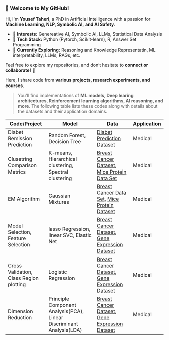 ### **👋 Welcome to My GitHub!**  

Hi, I'm **Yousef Taheri**, a PhD in Artificial Intelligence with a passion for **Machine Learning, NLP, Symbolic AI, and AI Safety**.  

- 🔹 **Interests:** Genereative AI, Symbolic AI, LLMs, Statistical Data Analysis
- 🔹 **Tech Stack:** Python (Pytorch, Scikit-learn), R, Answer Set Programming
- 🔹 **Currently Exploring:** Reasoning and Knowledge Representatin, ML interpretability, LLMs, RAGs, etc.  

Feel free to explore my repositories, and don’t hesitate to **connect or collaborate!** 🚀  

Here, I share code from **various projects, research experiments, and courses**. 
> You'll find implementations of **ML models, Deep learing architectures, Reinforcement learning algorithms, AI reasoning, and more**.  The following table lists these codes along with details about the datasets and their application domains.


| Code/Project| Model       |Data         |Application  |
| ----------- | ----------- | ----------- | ----------- |
| Diabet Remission Prediction      | Random Forest, Decision Tree |[Diabet Prediction Dataset]( https://www.kaggle.com/datasets/iammustafatz/diabetes-prediction-dataset)| Medical |
| Clusetring Comparison Metrics | K-means, Hierarchical clustering, Spectral clustering |  [Breast Cancer Dataset](https://archive.ics.uci.edu/ml/datasets/Breast+Cancer+Wisconsin+(Diagnostic)), [Mice Protein Data Set](https://archive.ics.uci.edu/ml/datasets/Mice+Protein+Expression)| Medical  |
EM Algorithm | Gaussian Mixtures | [Breast Cancer Data Set](https://archive.ics.uci.edu/ml/datasets/Breast+Cancer+Wisconsin+(Diagnostic)), [Mice Protein Dataset](https://archive.ics.uci.edu/ml/datasets/Mice+Protein+Expression)| Medical  |
Model Selection, Feature Selection | lasso Regression, linear SVC, Elastic Net | [Breast Cancer Dataset](https://archive.ics.uci.edu/ml/datasets/Breast+Cancer+Wisconsin+(Diagnostic)), [Gene Expression Dataset](https://www.kaggle.com/datasets/crawford/gene-expression)| Medical  |
Cross Validation, Class Region plotting | Logistic Regression | [Breast Cancer Dataset](https://archive.ics.uci.edu/ml/datasets/Breast+Cancer+Wisconsin+(Diagnostic)), [Gene Expression Dataset](https://www.kaggle.com/datasets/crawford/gene-expression)| Medical  |
Dimension Reduction |Principle Component Analysis(PCA), Linear Discriminant Analysis(LDA)| [Breast Cancer Dataset](https://archive.ics.uci.edu/ml/datasets/Breast+Cancer+Wisconsin+(Diagnostic)), [Gene Expression Dataset](https://www.kaggle.com/datasets/crawford/gene-expression)| Medical  |


<!---
yousef-taheri/yousef-taheri is a ✨ special ✨ repository because its `README.md` (this file) appears on your GitHub profile.
You can click the Preview link to take a look at your changes.
--->
